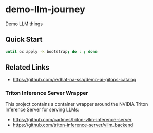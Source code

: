 # demo-llm-journey

Demo LLM things

## Quick Start

```sh
until oc apply -k bootstrap; do : ; done
```

## Related Links

- https://github.com/redhat-na-ssa/demo-ai-gitops-catalog

### Triton Inference Server Wrapper

This project contains a container wrapper around the NVIDIA Triton Inference Server for serving LLMs:

- https://github.com/carlmes/triton-vllm-inference-server
- https://github.com/triton-inference-server/vllm_backend

